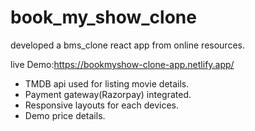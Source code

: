 # book_my_show_clone
developed a bms_clone react app from online resources.

live Demo:https://bookmyshow-clone-app.netlify.app/

* TMDB api used for listing movie details.
* Payment gateway(Razorpay) integrated.
* Responsive layouts for each devices.
* Demo price details.

